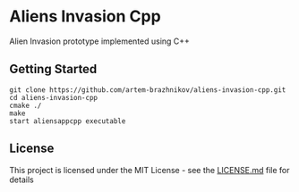 # Aliens Invasion Cpp

Alien Invasion prototype implemented using C++

## Getting Started

```
git clone https://github.com/artem-brazhnikov/aliens-invasion-cpp.git
cd aliens-invasion-cpp
cmake ./
make
start aliensappcpp executable
```

## License

This project is licensed under the MIT License - see the [LICENSE.md](LICENSE.md) file for details
